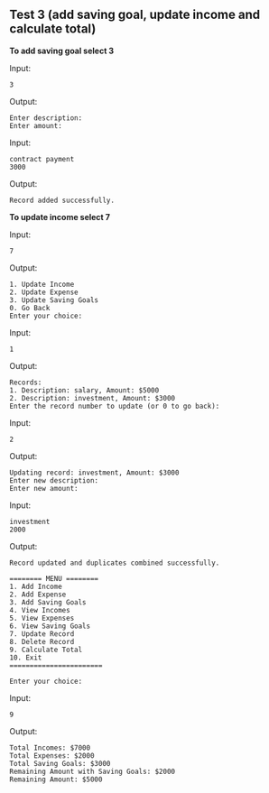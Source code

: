 Test 3 (add saving goal, update income and calculate total)
-

**To add saving goal select 3**

Input:

    3

Output:
  
    Enter description:
    Enter amount:

Input:

    contract payment
    3000

Output:

    Record added successfully.


**To update income select 7**

Input:

    7

Output:
  
    1. Update Income
    2. Update Expense
    3. Update Saving Goals
    0. Go Back
    Enter your choice:

Input:

    1

Output:
  
    Records:
    1. Description: salary, Amount: $5000
    2. Description: investment, Amount: $3000
    Enter the record number to update (or 0 to go back):

Input:

    2

Output:
  
    Updating record: investment, Amount: $3000
    Enter new description:
    Enter new amount:

Input:

    investment
    2000

Output:
  
    Record updated and duplicates combined successfully.

    ======== MENU ========
    1. Add Income
    2. Add Expense
    3. Add Saving Goals
    4. View Incomes
    5. View Expenses
    6. View Saving Goals
    7. Update Record
    8. Delete Record
    9. Calculate Total
    10. Exit
    =======================

    Enter your choice:

Input:

    9
    
Output:

    Total Incomes: $7000
    Total Expenses: $2000
    Total Saving Goals: $3000
    Remaining Amount with Saving Goals: $2000
    Remaining Amount: $5000
